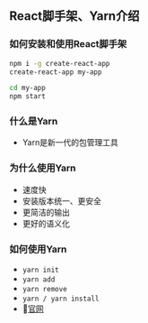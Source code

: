 ## React脚手架、Yarn介绍

### 如何安装和使用React脚手架
```bash
npm i -g create-react-app
create-react-app my-app

cd my-app
npm start
```

### 什么是Yarn
- Yarn是新一代的包管理工具
### 为什么使用Yarn
- 速度快
- 安装版本统一、更安全
- 更简洁的输出
- 更好的语义化
### 如何使用Yarn
- `yarn init`
- `yarn add`
- `yarn remove`
- `yarn / yarn install`
- [官网](https://yarn.bootcss.com/)